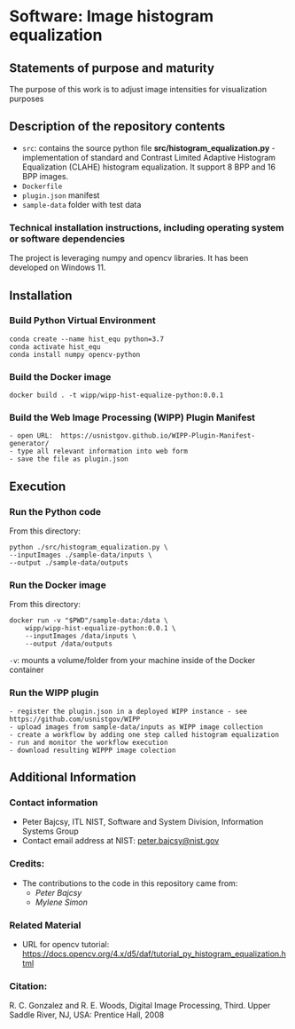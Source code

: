 
# Software: Image histogram equalization  

##  Statements of purpose and maturity
The purpose of this work is to adjust image intensities for visualization purposes

  
##  Description of the repository contents

- `src`: contains the source python file
    **src/histogram_equalization.py** - implementation of standard and Contrast Limited Adaptive Histogram Equalization (CLAHE) histogram equalization. It support 8 BPP and 16 BPP images.
- `Dockerfile`
- `plugin.json` manifest
- `sample-data` folder with test data

###   Technical installation instructions, including operating system or software dependencies

The project is leveraging numpy and opencv libraries. It has been developed on Windows 11.

## Installation

### Build Python Virtual Environment 
```
conda create --name hist_equ python=3.7
conda activate hist_equ 
conda install numpy opencv-python
```
	
### Build the Docker image
```
docker build . -t wipp/wipp-hist-equalize-python:0.0.1
```

### Build the Web Image Processing (WIPP) Plugin Manifest
	- open URL:  https://usnistgov.github.io/WIPP-Plugin-Manifest-generator/
	- type all relevant information into web form
	- save the file as plugin.json
	
## Execution

### Run the Python code

From this directory:
```
python ./src/histogram_equalization.py \
--inputImages ./sample-data/inputs \
--output ./sample-data/outputs
```

### Run the Docker image
From this directory:
```
docker run -v "$PWD"/sample-data:/data \
	wipp/wipp-hist-equalize-python:0.0.1 \
	--inputImages /data/inputs \
	--output /data/outputs
```
`-v`: mounts a volume/folder from your machine inside of the Docker container

### Run the WIPP plugin
	- register the plugin.json in a deployed WIPP instance - see https://github.com/usnistgov/WIPP
	- upload images from sample-data/inputs as WIPP image collection
	- create a workflow by adding one step called histogram equalization
	- run and monitor the workflow execution
	- download resulting WIPPP image colection

## Additional Information

###    Contact information
-   Peter Bajcsy, ITL NIST, Software and System Division, Information Systems Group
-   Contact email address at NIST: peter.bajcsy@nist.gov

###    Credits: 
- The contributions to the code in this repository came from:
    - *Peter Bajcsy*
    - *Mylene Simon*
 
###    Related Material
-    URL for opencv tutorial: https://docs.opencv.org/4.x/d5/daf/tutorial_py_histogram_equalization.html

[comment]: # ( References to user guides if stored outside of GitHub)

###    Citation: 
R. C. Gonzalez and R. E. Woods, Digital Image Processing, Third. Upper Saddle River, NJ, USA: Prentice Hall, 2008

[comment]: # ( References to any included non-public domain software modules, and additional license language if needed, e.g. BSD, GPL, or MIT)


